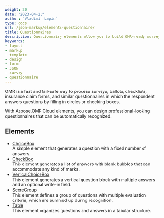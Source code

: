 ```yaml
---
weight: 20
date: "2023-04-21"
author: "Vladimir Lapin"
type: docs
url: /json-markup/elements-questionnaire/
title: Questionnaires
description: Questionnairy elements allow you to build OMR-ready surveys, ballots, checklists, and similar forms.
keywords:
- layout
- markup
- template
- design
- form
- JSON
- survey
- questionnaire
---
```


OMR is a fast and fail-safe way to process surveys, ballots, checklists, insurance claim forms, and similar questionnaires in which the respondent answers questions by filling in circles or checking boxes.

With Aspose.OMR Cloud elements, you can design professional-looking questionnaires that can be automatically recognized.

## Elements

- [ChoiceBox](/omr/json-markup/choicebox/)  
  A simple element that generates a question with a fixed number of answers.
- [CheckBox](/omr/json-markup/checkbox/)  
  This element generates a list of answers with blank bubbles that can accommodate any kind of marks.
- [VerticalChoiceBox](/omr/json-markup/verticalchoicebox/)  
  This element generates a vertical question block with multiple answers and an optional write-in field.
- [ScoreGroup](/omr/json-markup/scoregroup/)  
  This element defines a group of questions with multiple evaluation criteria, which are summed up during recognition.
- [Table](/omr/json-markup/table/)  
  This element organizes questions and answers in a tabular structure.
